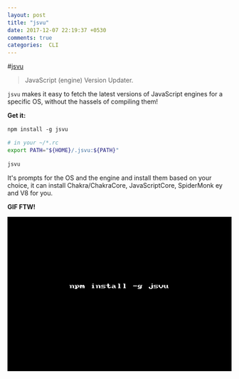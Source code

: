 ```yaml
---
layout: post
title: "jsvu"
date: 2017-12-07 22:19:37 +0530
comments: true
categories:  CLI
---
```


#[jsvu](https://www.npmjs.com/package/jsvu)
>JavaScript (engine) Version Updater.

`jsvu` makes it easy to fetch the latest versions of JavaScript engines for a specific OS, without the hassels of compiling them!

__Get it:__

```
npm install -g jsvu
```

```sh
# in your ~/*.rc
export PATH="${HOME}/.jsvu:${PATH}"
```

```sh
jsvu
```

It's prompts for the OS and the engine and install them based on your choice, it can install Chakra/ChakraCore, JavaScriptCore, SpiderMonk
ey and V8 for you.

__GIF FTW!__

![jsvu.gif](/images/jsvu/jsvu.gif)
